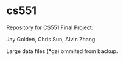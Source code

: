 # cs551

Repository for CS551 Final Project:

Jay Golden, Chris Sun, Alvin Zhang

Large data files (*gz) ommited from backup.
